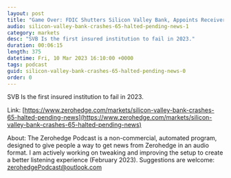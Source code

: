```yaml
---
layout: post
title: "Game Over: FDIC Shutters Silicon Valley Bank, Appoints Receiver"
audio: silicon-valley-bank-crashes-65-halted-pending-news-1
category: markets
desc: "SVB Is the first insured institution to fail in 2023."
duration: 00:06:15
length: 375
datetime: Fri, 10 Mar 2023 16:10:00 +0000
tags: podcast
guid: silicon-valley-bank-crashes-65-halted-pending-news-0
order: 0
---
```

SVB Is the first insured institution to fail in 2023.

Link: [https://www.zerohedge.com/markets/silicon-valley-bank-crashes-65-halted-pending-news](https://www.zerohedge.com/markets/silicon-valley-bank-crashes-65-halted-pending-news)

About: The Zerohedge Podcast is a non-commercial, automated program, designed to give people a way to get news from Zerohedge in an audio format.  I am actively working on tweaking and improving the setup to create a better listening experience (February 2023).  Suggestions are welcome: [zerohedgePodcast@outlook.com](mailto:zerohedgePodcast@outlook.com)